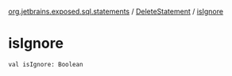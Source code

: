 [org.jetbrains.exposed.sql.statements](../index.md) / [DeleteStatement](index.md) / [isIgnore](.)

# isIgnore

`val isIgnore: Boolean`